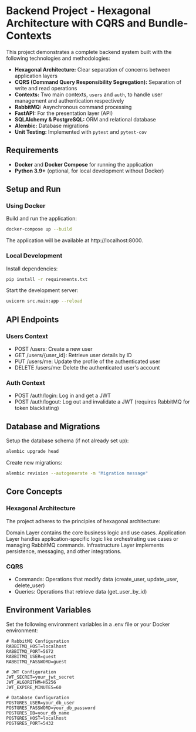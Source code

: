 # Backend Project - Hexagonal Architecture with CQRS and Bundle-Contexts

This project demonstrates a complete backend system built with the following technologies and methodologies:

- **Hexagonal Architecture:** Clear separation of concerns between application layers
- **CQRS (Command Query Responsibility Segregation):** Separation of write and read operations
- **Contexts:** Two main contexts, `users` and `auth`, to handle user management and authentication respectively
- **RabbitMQ:** Asynchronous command processing
- **FastAPI:** For the presentation layer (API)
- **SQLAlchemy & PostgreSQL:** ORM and relational database
- **Alembic:** Database migrations
- **Unit Testing:** Implemented with `pytest` and `pytest-cov`

## Requirements

- **Docker** and **Docker Compose** for running the application
- **Python 3.9+** (optional, for local development without Docker)

## Setup and Run

### Using Docker



Build and run the application:

```bash
docker-compose up --build
```

The application will be available at http://localhost:8000.

### Local Development

Install dependencies:

```bash
pip install -r requirements.txt
```

Start the development server:

```bash
uvicorn src.main:app --reload
```

## API Endpoints

### Users Context
- POST /users: Create a new user
- GET /users/{user_id}: Retrieve user details by ID
- PUT /users/me: Update the profile of the authenticated user
- DELETE /users/me: Delete the authenticated user's account

### Auth Context
- POST /auth/login: Log in and get a JWT
- POST /auth/logout: Log out and invalidate a JWT (requires RabbitMQ for token blacklisting)

## Database and Migrations

Setup the database schema (if not already set up):

```bash
alembic upgrade head
```

Create new migrations:

```bash
alembic revision --autogenerate -m "Migration message"
```

## Core Concepts

### Hexagonal Architecture

The project adheres to the principles of hexagonal architecture:

Domain Layer contains the core business logic and use cases. Application Layer handles application-specific logic like orchestrating use cases or managing RabbitMQ commands. Infrastructure Layer implements persistence, messaging, and other integrations.

### CQRS

- Commands: Operations that modify data (create_user, update_user, delete_user)
- Queries: Operations that retrieve data (get_user_by_id)

## Environment Variables

Set the following environment variables in a .env file or your Docker environment:

```env
# RabbitMQ Configuration
RABBITMQ_HOST=localhost
RABBITMQ_PORT=5672
RABBITMQ_USER=guest
RABBITMQ_PASSWORD=guest

# JWT Configuration
JWT_SECRET=your_jwt_secret
JWT_ALGORITHM=HS256
JWT_EXPIRE_MINUTES=60

# Database Configuration
POSTGRES_USER=your_db_user
POSTGRES_PASSWORD=your_db_password
POSTGRES_DB=your_db_name
POSTGRES_HOST=localhost
POSTGRES_PORT=5432
```